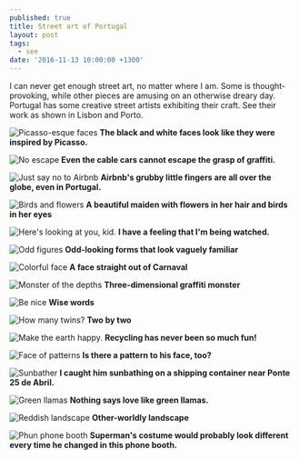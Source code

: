 ```yaml
---
published: true
title: Street art of Portugal
layout: post
tags:
  - see
date: '2016-11-13 10:00:00 +1300'
---
```

I can never get enough street art, no matter where I am. Some is thought-provoking, while other pieces are amusing on an otherwise dreary day. Portugal has some creative street artists exhibiting their craft. See their work as shown in Lisbon and Porto.

<!--more-->

![Picasso-esque faces]({{site.baseurl}}/images/2016/11/13-street-art-of-porto/lisbon-picasso-faces.jpg)
__The black and white faces look like they were inspired by Picasso.__

![No escape]({{site.baseurl}}/images/2016/11/13-street-art-of-porto/lisbon-cable-car.jpg)
__Even the cable cars cannot escape the grasp of graffiti.__

![Just say no to Airbnb]({{site.baseurl}}/images/2016/11/13-street-art-of-porto/lisbon-airbnb.jpg)
__Airbnb's grubby little fingers are all over the globe, even in Portugal.__

![Birds and flowers]({{site.baseurl}}/images/2016/11/13-street-art-of-porto/lisbon-birds.jpg)
__A beautiful maiden with flowers in her hair and birds in her eyes__

![Here's looking at you, kid.]({{site.baseurl}}/images/2016/11/13-street-art-of-porto/lisbon-eyes.jpg)
__I have a feeling that I'm being watched.__

![Odd figures]({{site.baseurl}}/images/2016/11/13-street-art-of-porto/lisbon-soft-abstract.jpg)
__Odd-looking forms that look vaguely familiar__

![Colorful face]({{site.baseurl}}/images/2016/11/13-street-art-of-porto/lisbon-colorful-face.jpg)
__A face straight out of Carnaval__

![Monster of the depths]({{site.baseurl}}/images/2016/11/13-street-art-of-porto/lisbon-depth.jpg)
__Three-dimensional graffiti monster__

![Be nice]({{site.baseurl}}/images/2016/11/13-street-art-of-porto/lisbon-be-nice.jpg)
__Wise words__

![How many twins?]({{site.baseurl}}/images/2016/11/13-street-art-of-porto/lisbon-twins.jpg)
__Two by two__

![Make the earth happy.]({{site.baseurl}}/images/2016/11/13-street-art-of-porto/lisbon-recycle.jpg)
__Recycling has never been so much fun!__

![Face of patterns]({{site.baseurl}}/images/2016/11/13-street-art-of-porto/lisbon-patterned-face.jpg)
__Is there a pattern to his face, too?__

![Sunbather]({{site.baseurl}}/images/2016/11/13-street-art-of-porto/lisbon-little-man.jpg)
__I caught him sunbathing on a shipping container near Ponte 25 de Abril.__

![Green llamas]({{site.baseurl}}/images/2016/11/13-street-art-of-porto/porto-llamas.jpg)
__Nothing says love like green llamas.__

![Reddish landscape]({{site.baseurl}}/images/2016/11/13-street-art-of-porto/porto-landscape.jpg)
__Other-worldly landscape__

![Phun phone booth]({{site.baseurl}}/images/2016/11/13-street-art-of-porto/porto-phone-booth.jpg)
__Superman's costume would probably look different every time he changed in this phone booth.__

